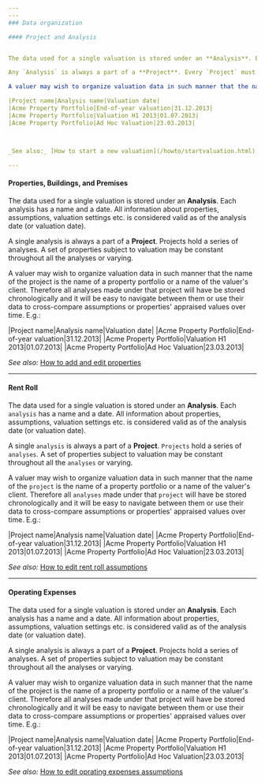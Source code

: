 ```yaml
---
---
### Data organization

#### Project and Analysis


The data used for a single valuation is stored under an **Analysis**. Each `Analysis` has a name and a date. All information about properties, assumptions, valuation settings etc. contained in the `Analysis` is considered valid as of the analysis date (or valuation date).

Any `Analysis` is always a part of a **Project**. Every `Project` must hold at least one `Analysis`, but may hold an unlimited number of them. A set of properties subject to valuation may be constant throughout every `Analysis` or varying. Same properties valued time and time again can be later compared like-for-like.

A valuer may wish to organize valuation data in such manner that the name of the `Project` is the name of a property portfolio or a name of the valuer's client. Therefore every `Analysis` made under that `Project` will be stored chronologically and it will be easy to navigate between them or use their data to cross-compare assumptions or properties' appraised values over time. E.g.:

|Project name|Analysis name|Valuation date|
|Acme Property Portfolio|End-of-year valuation|31.12.2013|
|Acme Property Portfolio|Valuation H1 2013|01.07.2013|
|Acme Property Portfolio|Ad Hoc Valuation|23.03.2013|



_See also:_ [How to start a new valuation](/howto/startvaluation.html) 

---
```


#### Properties, Buildings, and Premises


The data used for a single valuation is stored under an **Analysis**. Each analysis has a name and a date. All information about properties, assumptions, valuation settings etc. is considered valid as of the analysis date (or valuation date).

A single analysis is always a part of a **Project**. Projects hold a series of analyses. A set of properties subject to valuation may be constant throughout all the analyses or varying.

A valuer may wish to organize valuation data in such manner that the name of the project is the name of a property portfolio or a name of the valuer's client. Therefore all analyses made under that project will have be stored chronologically and it will be easy to navigate between them or use their data to cross-compare assumptions or properties' appraised values over time. E.g.:

|Project name|Analysis name|Valuation date|
|Acme Property Portfolio|End-of-year valuation|31.12.2013|
|Acme Property Portfolio|Valuation H1 2013|01.07.2013|
|Acme Property Portfolio|Ad Hoc Valuation|23.03.2013|

_See also:_ [How to add and edit properties](/howto/properties.html)

---

#### Rent Roll


The data used for a single valuation is stored under an **Analysis**. Each `analysis` has a name and a date. All information about properties, assumptions, valuation settings etc. is considered valid as of the analysis date (or valuation date).

A single `analysis` is always a part of a **Project**. `Projects` hold a series of `analyses`. A set of properties subject to valuation may be constant throughout all the `analyses` or varying.

A valuer may wish to organize valuation data in such manner that the name of the `project` is the name of a property portfolio or a name of the valuer's client. Therefore all `analyses` made under that `project` will have be stored chronologically and it will be easy to navigate between them or use their data to cross-compare assumptions or properties' appraised values over time. E.g.:

|Project name|Analysis name|Valuation date|
|Acme Property Portfolio|End-of-year valuation|31.12.2013|
|Acme Property Portfolio|Valuation H1 2013|01.07.2013|
|Acme Property Portfolio|Ad Hoc Valuation|23.03.2013|


_See also:_ [How to edit rent roll assumptions](/howto/rentroll.html)

---

#### Operating Expenses


The data used for a single valuation is stored under an **Analysis**. Each analysis has a name and a date. All information about properties, assumptions, valuation settings etc. is considered valid as of the analysis date (or valuation date).

A single analysis is always a part of a **Project**. Projects hold a series of analyses. A set of properties subject to valuation may be constant throughout all the analyses or varying.

A valuer may wish to organize valuation data in such manner that the name of the project is the name of a property portfolio or a name of the valuer's client. Therefore all analyses made under that project will have be stored chronologically and it will be easy to navigate between them or use their data to cross-compare assumptions or properties' appraised values over time. E.g.:

|Project name|Analysis name|Valuation date|
|Acme Property Portfolio|End-of-year valuation|31.12.2013|
|Acme Property Portfolio|Valuation H1 2013|01.07.2013|
|Acme Property Portfolio|Ad Hoc Valuation|23.03.2013|


_See also:_ [How to edit oprating expenses assumptions](/howto/opex.html)
